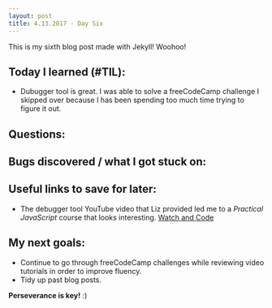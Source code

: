 ```yaml
---
layout: post
title: 4.13.2017 - Day Six 
---
```


This is my sixth blog post made with Jekyll! Woohoo! 

## Today I learned (#TIL):

- Dubugger tool is great.  I was able to solve a freeCodeCamp challenge I skipped over because I has been spending too much time trying to figure it out.   



## Questions:



## Bugs discovered / what I got stuck on:


## Useful links to save for later:

- The debugger tool YouTube video that Liz provided led me to a *Practical JavaScript* course that looks interesting.
[Watch and Code](https://watchandcode.com/)

## My next goals:


- Continue to go through freeCodeCamp challenges while reviewing video tutorials in order to improve fluency.
- Tidy up past blog posts. 

**Perseverance is key!**  :)







